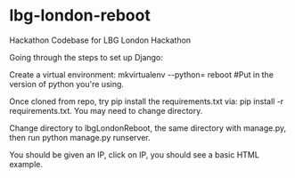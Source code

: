 # lbg-london-reboot
Hackathon Codebase for LBG London Hackathon

Going through the steps to set up Django:

Create a virtual environment: mkvirtualenv --python=<python-version> reboot  #Put in the version of python you're using.

Once cloned from repo, try pip install the requirements.txt via: pip install -r requirements.txt. You may need to change
directory.

Change directory to lbgLondonReboot, the same directory with manage.py, then run python manage.py runserver.

You should be given an IP, click on IP, you should see a basic HTML example.